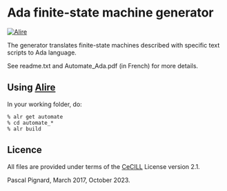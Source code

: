 # Ada finite-state machine generator

[![Alire](https://img.shields.io/endpoint?url=https://alire.ada.dev/badges/automate.json)](https://alire.ada.dev/crates/automate.html)

The generator translates finite-state machines described with specific text scripts to Ada language.

See readme.txt and Automate_Ada.pdf (in French) for more details.

## Using [Alire](https://alire.ada.dev)

In your working folder, do:

```
% alr get automate
% cd automate_*
% alr build
```

## Licence

All files are provided under terms of the [CeCILL](https://cecill.info) License version 2.1.

Pascal Pignard, March 2017, October 2023.
